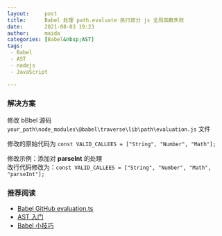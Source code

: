 ```yaml
---
layout:     post  
title:      Babel 处理 path.evaluate 执行部分 js 全局函数失败
date:       2021-08-03 19:23  
author:     maida  
categories: [Babel&nbsp;AST]  
tags:  
 - Babel
 - AST
 - nodejs
 - JavaScript

---
```



### 解决方案
修改 bBbel 源码 `your_path\node_modules\@babel\traverse\lib\path\evaluation.js` 文件

修改的原始代码为 `const VALID_CALLEES = ["String", "Number", "Math"];`

修改示例：添加对 **parseInt** 的处理  
改行代码修改为：`const VALID_CALLEES = ["String", "Number", "Math", "parseInt"];`

### 推荐阅读
- [Babel GitHub evaluation.ts](https://github.com/babel/babel/blob/e0dc925bbe148022df6b43dd6965ebca661915fc/packages/babel-traverse/src/path/evaluation.ts#L5)
- [AST 入门](/2021/07/27/AST入门.html)
- [Babel 小技巧](/2021/07/28/Babel-小技巧.html)

